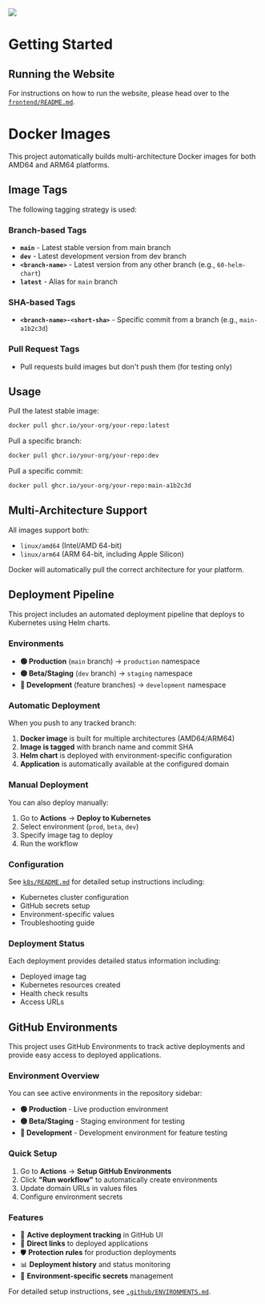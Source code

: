 <a href="https://coregame.de">
<img src="https://status.coregame.de/badge/web/status?labelColor=&color=&style=for-the-badge&label=coregame.de"/>
</a>

# Getting Started

## Running the Website

For instructions on how to run the website, please head over to the [`frontend/README.md`](frontend/README.md).

# Docker Images

This project automatically builds multi-architecture Docker images for both AMD64 and ARM64 platforms.

## Image Tags

The following tagging strategy is used:

### Branch-based Tags
- **`main`** - Latest stable version from main branch
- **`dev`** - Latest development version from dev branch
- **`<branch-name>`** - Latest version from any other branch (e.g., `60-helm-chart`)
- **`latest`** - Alias for `main` branch

### SHA-based Tags
- **`<branch-name>-<short-sha>`** - Specific commit from a branch (e.g., `main-a1b2c3d`)

### Pull Request Tags
- Pull requests build images but don't push them (for testing only)

## Usage

Pull the latest stable image:
```bash
docker pull ghcr.io/your-org/your-repo:latest
```

Pull a specific branch:
```bash
docker pull ghcr.io/your-org/your-repo:dev
```

Pull a specific commit:
```bash
docker pull ghcr.io/your-org/your-repo:main-a1b2c3d
```

## Multi-Architecture Support

All images support both:
- `linux/amd64` (Intel/AMD 64-bit)
- `linux/arm64` (ARM 64-bit, including Apple Silicon)

Docker will automatically pull the correct architecture for your platform.

## Deployment Pipeline

This project includes an automated deployment pipeline that deploys to Kubernetes using Helm charts.

### Environments

- **🟢 Production** (`main` branch) → `production` namespace
- **🟡 Beta/Staging** (`dev` branch) → `staging` namespace
- **🔵 Development** (feature branches) → `development` namespace

### Automatic Deployment

When you push to any tracked branch:

1. **Docker image** is built for multiple architectures (AMD64/ARM64)
2. **Image is tagged** with branch name and commit SHA
3. **Helm chart** is deployed with environment-specific configuration
4. **Application** is automatically available at the configured domain

### Manual Deployment

You can also deploy manually:

1. Go to **Actions** → **Deploy to Kubernetes**
2. Select environment (`prod`, `beta`, `dev`)
3. Specify image tag to deploy
4. Run the workflow

### Configuration

See [`k8s/README.md`](k8s/README.md) for detailed setup instructions including:
- Kubernetes cluster configuration
- GitHub secrets setup
- Environment-specific values
- Troubleshooting guide

### Deployment Status

Each deployment provides detailed status information including:
- Deployed image tag
- Kubernetes resources created
- Health check results
- Access URLs

## GitHub Environments

This project uses GitHub Environments to track active deployments and provide easy access to deployed applications.

### Environment Overview

You can see active environments in the repository sidebar:

- **🟢 Production** - Live production environment
- **🟡 Beta/Staging** - Staging environment for testing
- **🔵 Development** - Development environment for feature testing

### Quick Setup

1. Go to **Actions** → **Setup GitHub Environments**
2. Click **"Run workflow"** to automatically create environments
3. Update domain URLs in values files
4. Configure environment secrets

### Features

- 📍 **Active deployment tracking** in GitHub UI
- 🔗 **Direct links** to deployed applications
- 🛡️ **Protection rules** for production deployments
- 📊 **Deployment history** and status monitoring
- 🔐 **Environment-specific secrets** management

For detailed setup instructions, see [`.github/ENVIRONMENTS.md`](.github/ENVIRONMENTS.md).
